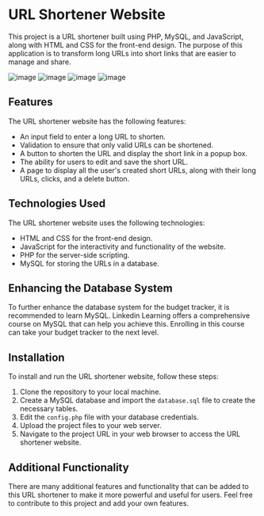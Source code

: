 # URL Shortener Website

This project is a URL shortener built using PHP, MySQL, and JavaScript, along with HTML and CSS for the front-end design. The purpose of this application is to transform long URLs into short links that are easier to manage and share.

![image](https://user-images.githubusercontent.com/94486146/236559816-9dfd63ee-be08-4262-a656-1a2c1d294361.png)
![image](https://user-images.githubusercontent.com/94486146/236559924-883962c8-a05b-4864-acc9-fc43bb85db5c.png)
![image](https://user-images.githubusercontent.com/94486146/236559967-a835cc88-1018-4905-89ad-ac7b75b34826.png)
![image](https://user-images.githubusercontent.com/94486146/236560007-ec63fed4-41ea-43b1-9335-842ec3846d3a.png)


## Features

The URL shortener website has the following features:

- An input field to enter a long URL to shorten.
- Validation to ensure that only valid URLs can be shortened.
- A button to shorten the URL and display the short link in a popup box.
- The ability for users to edit and save the short URL.
- A page to display all the user's created short URLs, along with their long URLs, clicks, and a delete button.

## Technologies Used

The URL shortener website uses the following technologies:

- HTML and CSS for the front-end design.
- JavaScript for the interactivity and functionality of the website.
- PHP for the server-side scripting.
- MySQL for storing the URLs in a database.

## Enhancing the Database System

To further enhance the database system for the budget tracker, it is recommended to learn MySQL. Linkedin Learning offers a comprehensive course on MySQL that can help you achieve this. Enrolling in this course can take your budget tracker to the next level.

## Installation

To install and run the URL shortener website, follow these steps:

1. Clone the repository to your local machine.
2. Create a MySQL database and import the `database.sql` file to create the necessary tables.
3. Edit the `config.php` file with your database credentials.
4. Upload the project files to your web server.
5. Navigate to the project URL in your web browser to access the URL shortener website.

## Additional Functionality

There are many additional features and functionality that can be added to this URL shortener to make it more powerful and useful for users. Feel free to contribute to this project and add your own features.

